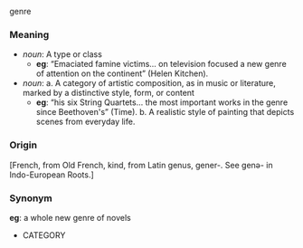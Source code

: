 genre
### Meaning
+ _noun_: A type or class
    + __eg__: “Emaciated famine victims... on television focused a new genre of attention on the continent” (Helen Kitchen).
+ _noun_: 
   a. A category of artistic composition, as in music or literature, marked by a distinctive style, form, or content
    + __eg__: “his six String Quartets... the most important works in the genre since Beethoven's” (Time).
   b. A realistic style of painting that depicts scenes from everyday life.

### Origin

[French, from Old French, kind, from Latin genus, gener-. See genə- in Indo-European Roots.]

### Synonym

__eg__: a whole new genre of novels

+ CATEGORY



